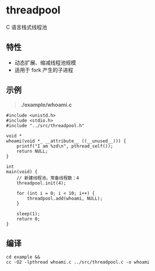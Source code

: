 # threadpool
C 语言栈式线程池

## 特性
- 动态扩展、缩减线程池规模
- 适用于 fork 产生的子进程

## 示例
> **./example/whoami.c**
      
```
#include <unistd.h>
#include <stdio.h>
#include "../src/threadpool.h"

void *
whoami(void *_ __attribute__ ((__unused__))) {
    printf("I am %zd\n", pthread_self());
    return NULL;
}

int
main(void) {
    // 新建线程池，常备线程数：4
    threadpool.init(4);

    for (int i = 0; i < 10; i++) {
        threadpool.add(whoami, NULL);
    }

    sleep(1);
    return 0;
}
```

## 编译 
```
cd example &&
cc -O2 -lpthread whoami.c ../src/threadpool.c -o whoami     
```
